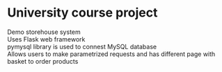 # University course project
Demo storehouse system  
Uses Flask web framework  
pymysql library is used to connest MySQL database  
Allows users to make parametrized requests and has different page with basket to order products
